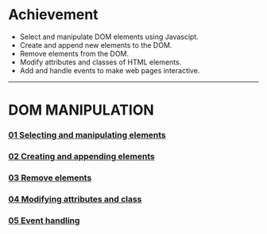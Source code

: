 # Achievement
- Select and manipulate DOM elements using Javascipt.
- Create and append new elements to the DOM.
- Remove elements from the DOM.
- Modify attributes and classes of HTML elements.
- Add and handle events to make web pages interactive.
---
# DOM MANIPULATION
### [01 Selecting and manipulating elements](./01_selecting_and_manipulating_elements.html)
### [02 Creating and appending elements](./02_creating_and_appending_element.html)
### [03 Remove elements](./03_remove_elements.html)
### [04 Modifying attributes and class](./04_modifying_attributes_and_class.html)
### [05 Event handling](./05_event_handling.html)
